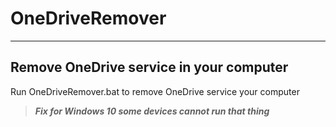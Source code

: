 # OneDriveRemover
------
Remove OneDrive service in your computer</n>
------
Run OneDriveRemover.bat to remove  OneDrive service your computer</n> 
>***Fix for  Windows 10 some devices cannot run that thing***

